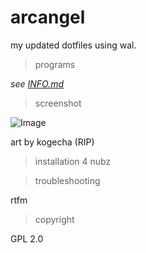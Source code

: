# arcangel

my updated dotfiles using wal.

> programs

*see [INFO.md]()*

> screenshot

![Image](https://files.catbox.moe/0epnns.png)

art by kogecha (RIP)

> installation 4 nubz

> troubleshooting

rtfm

> copyright

GPL 2.0
